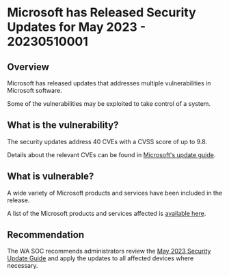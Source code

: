 # Microsoft has Released Security Updates for May 2023 - 20230510001

## Overview
Microsoft has released updates that addresses multiple vulnerabilities in Microsoft software.

Some of the vulnerabilities may be exploited to take control of a system.

## What is the vulnerability?
The security updates address 40 CVEs with a CVSS score of up to 9.8.

Details about the relevant CVEs can be found in [Microsoft's update guide](https://msrc.microsoft.com/update-guide/releaseNote/2023-May).

## What is vulnerable? 
A wide variety of Microsoft products and services have been included in the release.

A list of the Microsoft products and services affected is [available here](https://msrc.microsoft.com/update-guide/releaseNote/2023-May).

## Recommendation
The WA SOC recommends administrators review the [May 2023 Security Update Guide](https://msrc.microsoft.com/update-guide/releaseNote/2023-May) and apply the updates to all affected devices where necessary.
